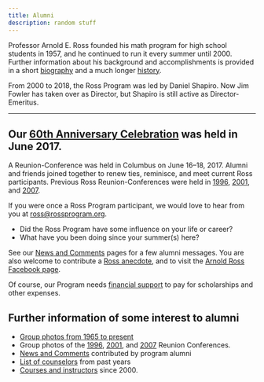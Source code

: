 ```yaml
---
title: Alumni
description: random stuff
---
```


Professor Arnold E. Ross founded his math program for high school students in 1957, and he continued to run it every summer until 2000. Further information about his background and accomplishments is provided in a short [biography](alumni/biography) and a much longer [history](alumni/history).

From 2000 to 2018, the Ross Program was led by Daniel Shapiro. Now Jim Fowler has taken over as Director, but Shapiro is still active as Director-Emeritus.

---

## Our [60th Anniversary Celebration](alumni/reunions/2017) was held in June 2017.

A Reunion-Conference was held in Columbus on June 16–18, 2017. Alumni and friends joined together to renew ties, reminisce, and meet current Ross participants. Previous Ross Reunion-Conferences were held in [1996](alumni/reunions/1996), [2001](alumni/reunions/2001), and [2007](alumni/reunions/2007).

If you were once a Ross Program participant, we would love to hear from you at [ross@rossprogram.org](mailto:ross@rossprogram.org).

- Did the Ross Program have some influence on your life or career?
- What have you been doing since your summer(s) here?

See our [News and Comments](alumni/news) pages for a few alumni messages. You are also welcome to contribute a [Ross anecdote](alumni/stories), and to visit the [Arnold Ross Facebook page](https://facebook.com/RossMathematicsProgram/).

Of course, our Program needs [financial support](alumni/contribute) to pay for scholarships and other expenses.

## Further information of some interest to alumni

- [Group photos from 1965 to present](alumni/group-photos)
- Group photos of the [1996](https://people.math.osu.edu/ross/Reunions/reunion96/Reunion96.jpg), [2001](https://people.math.osu.edu/ross/Reunions/reunion01/pix2001.html), and [2007](https://people.math.osu.edu/ross/Reunions/reunion07/pix2007.html) Reunion Conferences.
- [News and Comments](alumni/news) contributed by program alumni
- [List of counselors](alumni/counselor-list) from past years
- [Courses and instructors](alumni/previous-summers) since 2000.